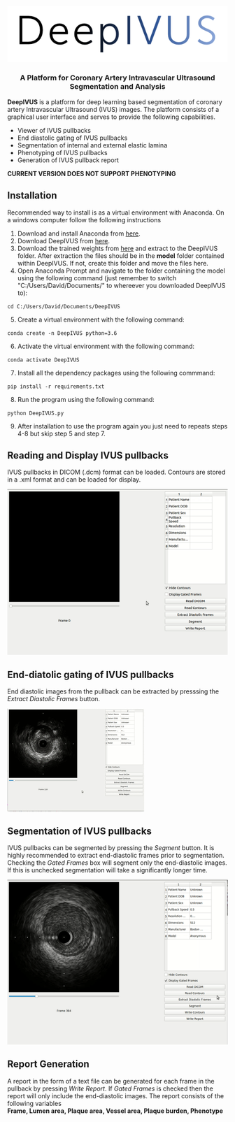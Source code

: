 <p align="center">
  <br> 
  <img src=/Media/DeepIVUS_logo.png">
  <br>
<p>
<h3 align="center">A Platform for Coronary Artery Intravascular Ultrasound Segmentation and Analysis </h3>

**DeepIVUS** is a platform for deep learning based segmentation of coronary artery Intravascular Ultrasound (IVUS) images. The platform consists of a graphical user interface and serves to provide the following capabilities. 

* Viewer of IVUS pullbacks
* End diastolic gating of IVUS pullbacks
* Segmentation of internal and external elastic lamina
* Phenotyping of IVUS pullbacks
* Generation of IVUS pullback report

**CURRENT VERSION DOES NOT SUPPORT PHENOTYPING**

## Installation
Recommended way to install is as a virtual environment with Anaconda.
On a windows computer follow the following instructions
1. Download and install Anaconda from [here](https://www.anaconda.com/distribution/#download-section).
2. Download DeepIVUS from [here](https://github.com/dmolony3/DeepIVUS/archive/master.zip).
3. Download the trained weights from [here](https://drive.google.com/open?id=1GlMc7uqZhI6yt9PFv-HhrO14PXDqA4FL) and extract to the DeepIVUS folder. After extraction the files should be in the **model** folder contained within DeepIVUS. If not, create this folder and move the files here.
4. Open Anaconda Prompt and navigate to the folder containing the model using the following command (just remember to switch "C:/Users/David/Documents/" to whereever you downloaded DeepIVUS to):
```
cd C:/Users/David/Documents/DeepIVUS
```
5. Create a virtual environment with the following command:
```
conda create -n DeepIVUS python=3.6
```
6. Activate the virtual environment with the following command:
```
conda activate DeepIVUS
```
7. Install all the dependency packages using the following commmand:
```
pip install -r requirements.txt
```
8. Run the program using the following command:
```
python DeepIVUS.py
```
9. After installation to use the program again you just need to repeats steps 4-8 but skip step 5 and step 7.

## Reading and Display IVUS pullbacks
IVUS pullbacks in DICOM (.dcm) format can be loaded. Contours are stored in a .xml format and can be loaded for display.

![Alt Text](/Media/GUI.gif)

## End-diatolic gating of IVUS pullbacks
End diastolic images from the pullback can be extracted by presssing the *Extract Diastolic Frames* button.

![Alt Text](/Media/Gating.gif)

## Segmentation of IVUS pullbacks
IVUS pullbacks can be segmented by pressing the *Segment* button. It is highly recommended to extract end-diastolic frames prior to segmentation. Checking the *Gated Frames* box will segment only the end-diastolic images. If this is unchecked segmentation will take a significantly longer time. 

![Alt Text](/Media/Segmentation.gif)

## Report Generation
A report in the form of a text file can be generated for each frame in the pullback by pressing *Write Report*. If *Gated Frames* is checked then the report will only include the end-diastolic images. The report consists of the following variables  
**Frame, Lumen area, Plaque area, Vessel area, Plaque burden, Phenotype**
